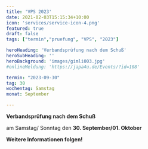 ```yaml
---
title: 'VPS 2023'
date: 2021-02-03T15:15:34+10:00
icon: 'services/service-icon-4.png'
featured: true
draft: false
tags: ["termin","pruefung", "VPS", "2023"]

heroHeading: 'Verbandsprüfung nach dem Schuß'
heroSubHeading: ''
heroBackground: 'images/gimli003.jpg'
#onlineMeldung: 'https://japa4u.de/Events/?id=108'

termin: "2023-09-30"
tag: 30
wochentag: Samstag
monat: September

---
```


**Verbandsprüfung nach dem Schuß**

am Samstag/ Sonntag den **30. September/01. Oktober**

**Weitere Informationen folgen!**
